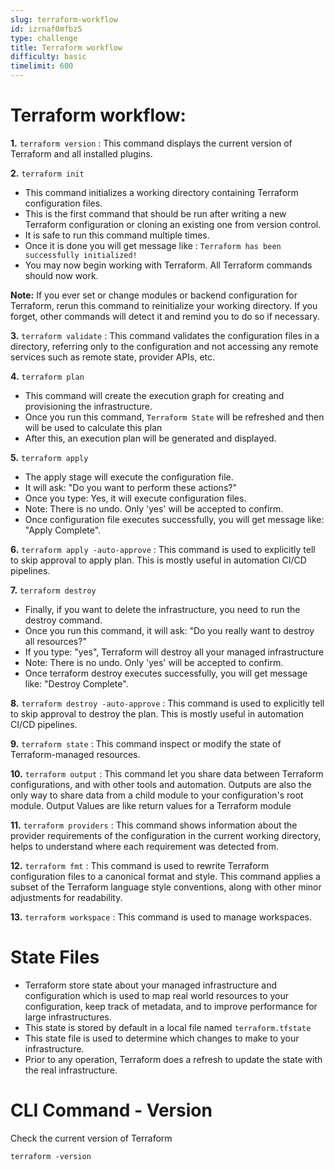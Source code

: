```yaml
---
slug: terraform-workflow
id: izrnaf0mfbz5
type: challenge
title: Terraform workflow
difficulty: basic
timelimit: 600
---
```

Terraform workflow:
===

**1.** `terraform version` : This command displays the current version of Terraform and all installed plugins.

**2.** `terraform init`
- This command initializes a working directory containing Terraform configuration files.
- This is the first command that should be run after writing a new Terraform configuration or cloning an existing one from version control.
- It is safe to run this command multiple times.
- Once it is done you will get message like : `Terraform has been successfully initialized!`
- You may now begin working with Terraform.  All Terraform commands
should now work.

**Note:**  If you ever set or change modules or backend configuration for Terraform,
rerun this command to reinitialize your working directory. If you forget, other
commands will detect it and remind you to do so if necessary.

**3.** `terraform validate` : This command validates the configuration files in a directory, referring only to the configuration and not accessing any remote services such as remote state, provider APIs, etc.

**4.** `terraform plan`
- This command will create the execution graph for creating and provisioning the infrastructure.
- Once you run this command, `Terraform State` will be refreshed and then will be used to calculate this plan
- After this, an execution plan will be generated and displayed.

**5.** `terraform apply`
- The apply stage will execute the configuration file.
- It will ask: "Do you want to perform these actions?"
- Once you type: Yes, it will execute configuration files.
- Note: There is no undo. Only 'yes' will be accepted to confirm.
- Once configuration file executes successfully, you will get message like: "Apply Complete".

**6.** `terraform apply -auto-approve` : This command is used to explicitly tell to skip approval to apply plan. This is mostly useful in automation CI/CD pipelines.

**7.** `terraform destroy`
- Finally, if you want to delete the infrastructure, you need to run the destroy command.
- Once you run this command, it will ask: "Do you really want to destroy all resources?"
- If you type: "yes", Terraform will destroy all your managed infrastructure
- Note: There is no undo. Only 'yes' will be accepted to confirm.
- Once terraform destroy executes successfully, you will get message like: "Destroy Complete".

**8.** `terraform destroy -auto-approve` : This command is used to explicitly tell to skip approval to destroy the plan. This is mostly useful in automation CI/CD pipelines.

**9.** `terraform state` : This command inspect or modify the state of Terraform-managed resources.

**10.** `terraform output` : This command let you share data between Terraform configurations, and with other tools and automation. Outputs are also the only way to share data from a child module to your configuration's root module. Output Values are like return values for a Terraform module

**11.** `terraform providers` : This command shows information about the provider requirements of the configuration in the current working directory, helps to understand where each requirement was detected from.

**12.** `terraform fmt` : This command is used to rewrite Terraform configuration files to a canonical format and style. This command applies a subset of the Terraform language style conventions, along with other minor adjustments for readability.

**13.** `terraform workspace` : This command is used to manage workspaces.


State Files
===
- Terraform store state about your managed infrastructure and configuration which is used to map real world resources to your configuration, keep track of metadata, and to improve performance for large infrastructures.
- This state is stored by default in a local file named `terraform.tfstate`
- This state file is  used to determine which changes to make to your infrastructure.
- Prior to any operation, Terraform does a refresh to update the state with the real infrastructure.

CLI Command - Version
===
Check the current version of Terraform

```
terraform -version
```

